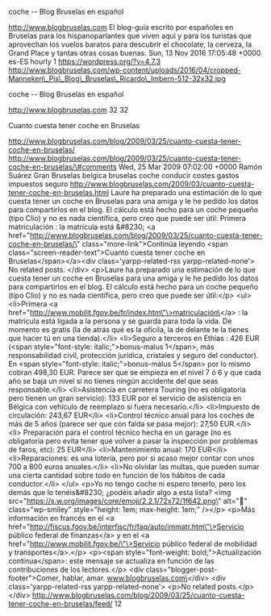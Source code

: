 coche -- Blog Bruselas en español

http://www.blogbruselas.com El blog-guía escrito por españoles en
Bruselas para los hispanoparlantes que viven aquí y para los turistas
que aprovechan los vuelos baratos para descubrir el chocolate, la
cerveza, la Grand Place y tantas otras cosas buenas. Sun, 13 Nov 2016
17:05:48 +0000 es-ES hourly 1 https://wordpress.org/?v=4.7.3
http://www.blogbruselas.com/wp-content/uploads/2016/04/cropped-Manneken\_Pis\_Blog\_Bruselas\_Ricardo\_Imbern-512-32x32.jpg

coche -- Blog Bruselas en español

http://www.blogbruselas.com 32 32

Cuanto cuesta tener coche en Bruselas

http://www.blogbruselas.com/blog/2009/03/25/cuanto-cuesta-tener-coche-en-bruselas/
http://www.blogbruselas.com/blog/2009/03/25/cuanto-cuesta-tener-coche-en-bruselas/\#comments
Wed, 25 Mar 2009 07:02:00 +0000 Ramón Suárez Gran Bruselas belgica
bruselas coche conducir costes gastos impuestos seguro
http://www.blogbruselas.com/2009/03/cuanto-cuesta-tener-coche-en-bruselas.html
Laure ha preparado una estimación de lo que cuesta tener un coche en
Bruselas para una amiga y le he pedido los datos para compartirlos en el
blog. El cálculo está hecho para un coche pequeño (tipo Clio) y no es
nada científica, pero creo que puede ser útil: Primera matriculación :
la matrícula está &\#8230; \<a
href=\"http://www.blogbruselas.com/blog/2009/03/25/cuanto-cuesta-tener-coche-en-bruselas/\"
class=\"more-link\"\>Continúa leyendo \<span
class=\"screen-reader-text\"\>Cuanto cuesta tener coche en
Bruselas\</span\>\</a\>\<div class=\'yarpp-related-rss
yarpp-related-none\'\> No related posts. \</div\> \<p\>Laure ha
preparado una estimación de lo que cuesta tener un coche en Bruselas
para una amiga y le he pedido los datos para compartirlos en el blog. El
cálculo está hecho para un coche pequeño (tipo Clio) y no es nada
científica, pero creo que puede ser útil:\</p\> \<ul\> \<li\>Primera \<a
href=\"http://www.mobilit.fgov.be/fr/index.htm\"\>matriculación\</a\> :
la matrícula está ligada a la persona y se guarda para toda la vida. De
momento es gratis (la de atrás qué es la oficila, la de delante te la
tienes que hacer tú en una tienda).\</li\> \<li\>Seguro a terceros en
Ethias : 426 EUR (\<span style=\"font-style: italic;\"\>bonus-malus
1\</span\>, más responsabilidad civil, protección jurídica, cristales y
seguro del conductor). En \<span style=\"font-style:
italic;\"\>bonus-malus 5\</span\> por lo mismo cobran 498,30 EUR. Parece
ser que se empieza en el nivel 7 ó 6 y que cada año se baja un nivel si
no tienes ningún accidente del que seas responsable.\</li\>
\<li\>Asistencia en carretera Touring (no es obligatoria pero tienen un
gran servicio): 133 EUR por el servicio de asistencia en Bélgica con
vehículo de reemplazo si fuera necesario.\</li\> \<li\>Impuesto de
circulación: 243,67 EUR\</li\> \<li\>Control técnico anual para los
coches de más de 5 años (parece ser que con falda se pasa mejor): 27,50
EUR.\</li\> \<li\> Preparación para el control técnico hecha en un
garage (no es obligatoria pero evita tener que volver a pasar la
inspección por problemas de faros, etc): 25 EUR\</li\>
\<li\>Mantenimiento anual: 170 EUR\</li\> \<li\>Reparaciones: es una
lotería, pero por si acaso mejor contar con unos 700 a 800 euros
anuales.\</li\> \<li\>No olvidar las multas, que pueden sumar una cierta
cantidad sobre todo en función de los hábitos de cada conductor.\</li\>
\</ul\> \<p\>Yo no tengo coche ni espero tenerlo, pero los demás que lo
tenéis&\#8230; ¿podéis añadir algo a esta lista? \<img
src=\"https://s.w.org/images/core/emoji/2.2.1/72x72/1f642.png\"
alt=\"🙂\" class=\"wp-smiley\" style=\"height: 1em; max-height: 1em;\"
/\>\</p\> \<p\>Más información en francés en el \<a
href=\"http://fiscus.fgov.be/interfisc/fr/faq/auto/immatr.htm\"\>Servicio
público federal de finanzas\</a\> y en el \<a
href=\"http://www.mobilit.fgov.be/\"\>Servicio público federal de
mobilidad y transportes\</a\>.\</p\> \<p\>\<span style=\"font-weight:
bold;\"\>Actualización contínua\</span\>: este mensaje se actualiza en
función de las contribuciones de los lectores.\</p\> \<div
class=\"blogger-post-footer\"\>Comer, hablar, amar.
www.blogbruselas.com\</div\> \<div class=\'yarpp-related-rss
yarpp-related-none\'\> \<p\>No related posts.\</p\> \</div\>
http://www.blogbruselas.com/blog/2009/03/25/cuanto-cuesta-tener-coche-en-bruselas/feed/
12
